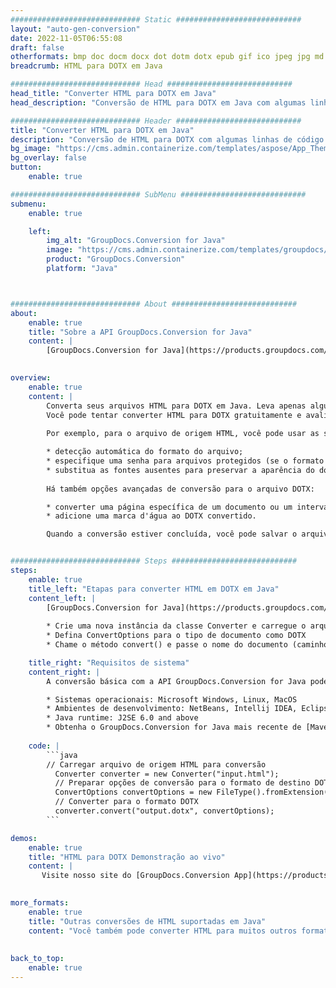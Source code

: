 ```yaml
---
############################# Static ############################
layout: "auto-gen-conversion"
date: 2022-11-05T06:55:08
draft: false
otherformats: bmp doc docm docx dot dotm dotx epub gif ico jpeg jpg md odt ott pdf png psd rtf tex tif tiff txt xps
breadcrumb: HTML para DOTX em Java

############################# Head ############################
head_title: "Converter HTML para DOTX em Java"
head_description: "Conversão de HTML para DOTX em Java com algumas linhas de código. Converta mais de 160 formatos de arquivo usando a API de conversão de documentos do GroupDocs para Java"

############################# Header ############################
title: "Converter HTML para DOTX em Java"
description: "Conversão de HTML para DOTX com algumas linhas de código Java"
bg_image: "https://cms.admin.containerize.com/templates/aspose/App_Themes/V3/images/bg/header1.png"
bg_overlay: false
button:
    enable: true

############################# SubMenu ############################
submenu:
    enable: true

    left:
        img_alt: "GroupDocs.Conversion for Java"
        image: "https://cms.admin.containerize.com/templates/groupdocs/images/product-logos/90x90-noborder/groupdocs-conversion-java.png"
        product: "GroupDocs.Conversion"
        platform: "Java"



############################# About ############################
about:
    enable: true
    title: "Sobre a API GroupDocs.Conversion for Java"
    content: |
        [GroupDocs.Conversion for Java](https://products.groupdocs.com/conversion/java/) é uma API avançada de conversão de formato de arquivo para conversão entre formatos populares de imagem e documento, como Microsoft Office, OpenDocument, PDF, HTML, e-mail, CAD. e muito mais com apenas algumas linhas de código. A API nativa detecta automaticamente os formatos dos documentos originais e oferece muitas opções para personalizar os documentos convertidos. Juntamente com a função de extrair informações de um documento, ele também suporta o armazenamento em cache dos resultados da conversão para o disco local por padrão. No entanto, qualquer tipo de armazenamento em cache pode ser suportado pela implementação das interfaces apropriadas - Amazon S3, Dropbox, Google Drive, Windows Azure, Reddis ou quaisquer outras.
    

overview:
    enable: true
    content: |
        Converta seus arquivos HTML para DOTX em Java. Leva apenas algumas linhas de código Java em qualquer plataforma de sua escolha, como Windows, Linux, macOS.
        Você pode tentar converter HTML para DOTX gratuitamente e avaliar a qualidade dos resultados da conversão. Junto com scripts de conversão de arquivo simples, você pode tentar opções mais sofisticadas para carregar o arquivo de origem HTML e armazenar a saída DOTX. 
        
        Por exemplo, para o arquivo de origem HTML, você pode usar as seguintes opções de carregamento:

        * detecção automática do formato do arquivo;
        * especifique uma senha para arquivos protegidos (se o formato de arquivo for compatível);
        * substitua as fontes ausentes para preservar a aparência do documento.
        
        Há também opções avançadas de conversão para o arquivo DOTX:

        * converter uma página específica de um documento ou um intervalo de páginas;
        * adicione uma marca d'água ao DOTX convertido.

        Quando a conversão estiver concluída, você pode salvar o arquivo DOTX no caminho do arquivo local ou em qualquer armazenamento de terceiros, como FTP, Amazon S3, Google Drive, Dropbox etc. Observe - para converter HTML para DOTX, você não precisa instalar nenhum software adicional, como MS Office, Open Office, Adobe Acrobat Reader etc.


############################# Steps ############################
steps:
    enable: true
    title_left: "Etapas para converter HTML em DOTX em Java"
    content_left: |
        [GroupDocs.Conversion for Java](https://products.groupdocs.com/conversion/java/) permite que os desenvolvedores convertam facilmente o arquivo HTML para DOTX com algumas linhas de código.
        
        * Crie uma nova instância da classe Converter e carregue o arquivo HTML com o caminho completo
        * Defina ConvertOptions para o tipo de documento como DOTX
        * Chame o método convert() e passe o nome do documento (caminho completo) e formato (DOTX) como parâmetro

    title_right: "Requisitos de sistema"
    content_right: |
        A conversão básica com a API GroupDocs.Conversion for Java pode ser feita com apenas algumas linhas de código. Nossas APIs são suportadas em todas as principais plataformas e sistemas operacionais. Antes de executar o código abaixo, certifique-se de ter os seguintes pré-requisitos instalados em seu sistema.

        * Sistemas operacionais: Microsoft Windows, Linux, MacOS
        * Ambientes de desenvolvimento: NetBeans, Intellij IDEA, Eclipse, etc.
        * Java runtime: J2SE 6.0 and above
        * Obtenha o GroupDocs.Conversion for Java mais recente de [Maven](https://repository.groupdocs.com/webapp/#/artifacts/browse/tree/General/repo/com/groupdocs/groupdocs-conversion)
         
    code: |
        ```java    
        // Carregar arquivo de origem HTML para conversão
          Converter converter = new Converter("input.html");
          // Preparar opções de conversão para o formato de destino DOTX
          ConvertOptions convertOptions = new FileType().fromExtension("dotx").getConvertOptions();
          // Converter para o formato DOTX
          converter.convert("output.dotx", convertOptions);
        ```

demos:
    enable: true
    title: "HTML para DOTX Demonstração ao vivo"
    content: |
       Visite nosso site do [GroupDocs.Conversion App](https://products.groupdocs.app/conversion/family) e experimente a conversão de HTML para DOTX agora. A demonstração gratuita tem os seguintes benefícios
          

more_formats:
    enable: true
    title: "Outras conversões de HTML suportadas em Java"
    content: "Você também pode converter HTML para muitos outros formatos de arquivo. Por favor, veja a lista abaixo."
       
       
back_to_top:
    enable: true
---
```

